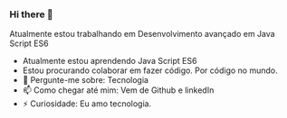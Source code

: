 ### Hi there 👋

<!--
**daniloalfeu/daniloalfeu** is a ✨ _special_ ✨ repository because its `README.md` (this file) appears on your GitHub profile.

Here are some ideas to get you started:

- 🔭 I’m currently working on Develops JavaScript ES6.
- 🌱 I’m currently learning JavaScript ES6.
- 👯 I’m looking to collaborate in JavaScript
- 📫 How to reach me: https://github.com/daniloalfeu
E https://www.linkedin.com/in/danilo-alfeu-010b26b8
I ♥️ ⌨💻 tech.
-->

Atualmente estou trabalhando em Desenvolvimento avançado em Java Script ES6
- Atualmente estou aprendendo Java Script ES6
- Estou procurando colaborar em fazer código. Por código no mundo.
- 💬 Pergunte-me sobre: Tecnologia 
- 📫 Como chegar até mim: Vem de Github e linkedIn
- ⚡ Curiosidade: Eu amo tecnologia.
